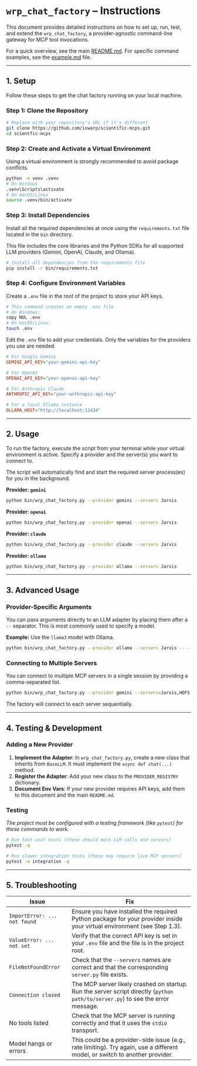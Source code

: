 # `wrp_chat_factory` – Instructions

This document provides detailed instructions on how to set up, run, test, and extend the `wrp_chat_factory`, a provider-agnostic command-line gateway for MCP tool invocations.

For a quick overview, see the main [README.md](./README.md).
For specific command examples, see the [example.md](./example.md) file.

---

## 1. Setup

Follow these steps to get the chat factory running on your local machine.

### Step 1: Clone the Repository
```bash
# Replace with your repository's URL if it's different
git clone https://github.com/iowarp/scientific-mcps.git
cd scientfic-mcps
```

### Step 2: Create and Activate a Virtual Environment
Using a virtual environment is strongly recommended to avoid package conflicts.
```bash
python -m venv .venv
# On Windows
.venv\Scripts\activate
# On macOS/Linux
source .venv/bin/activate
```

### Step 3: Install Dependencies
Install all the required dependencies at once using the `requirements.txt` file located in the `bin` directory.

This file includes the core libraries and the Python SDKs for all supported LLM providers (Gemini, OpenAI, Claude, and Ollama).

```bash
# Install all dependencies from the requirements file
pip install -r bin/requirements.txt
```

### Step 4: Configure Environment Variables
Create a `.env` file in the root of the project to store your API keys.

```bash
# This command creates an empty .env file
# On Windows:
copy NUL .env
# On macOS/Linux:
touch .env
```

Edit the `.env` file to add your credentials. Only the variables for the providers you use are needed.
```ini
# For Google Gemini
GEMINI_API_KEY="your-gemini-api-key"

# For OpenAI
OPENAI_API_KEY="your-openai-api-key"

# For Anthropic Claude
ANTHROPIC_API_KEY="your-anthropic-api-key"

# For a local Ollama instance
OLLAMA_HOST="http://localhost:11434"
```

---

## 2. Usage

To run the factory, execute the script from your terminal while your virtual environment is active. Specify a provider and the server(s) you want to connect to.

The script will automatically find and start the required server process(es) for you in the background.

**Provider: `gemini`**
```bash
python bin/wrp_chat_factory.py --provider gemini --servers Jarvis
```

**Provider: `openai`**
```bash
python bin/wrp_chat_factory.py --provider openai --servers Jarvis
```

**Provider: `claude`**
```bash
python bin/wrp_chat_factory.py --provider claude --servers Jarvis
```

**Provider: `ollama`**
```bash
python bin/wrp_chat_factory.py --provider ollama --servers Jarvis
```

---

## 3. Advanced Usage

### Provider-Specific Arguments
You can pass arguments directly to an LLM adapter by placing them after a `--` separator. This is most commonly used to specify a model.

**Example:** Use the `llama3` model with Ollama.
```bash
python bin/wrp_chat_factory.py --provider ollama --servers Jarvis -- --model=llama3
```

### Connecting to Multiple Servers
You can connect to multiple MCP servers in a single session by providing a comma-separated list.

```bash
python bin/wrp_chat_factory.py --provider gemini --servers=Jarvis,HDF5,Slurm
```
The factory will connect to each server sequentially.

---

## 4. Testing & Development

### Adding a New Provider
1.  **Implement the Adapter**: In `wrp_chat_factory.py`, create a new class that inherits from `BaseLLM`. It must implement the `async def chat(...)` method.
2.  **Register the Adapter**: Add your new class to the `PROVIDER_REGISTRY` dictionary.
3.  **Document Env Vars**: If your new provider requires API keys, add them to this document and the main `README.md`.

### Testing
*The project must be configured with a testing framework (like `pytest`) for these commands to work.*
```bash
# Run fast unit tests (these should mock LLM calls and servers)
pytest -q

# Run slower integration tests (these may require live MCP servers)
pytest -m integration -q
```

---

## 5. Troubleshooting

| Issue                      | Fix                                                                                             |
|----------------------------|-------------------------------------------------------------------------------------------------|
| `ImportError: ... not found` | Ensure you have installed the required Python package for your provider inside your virtual environment (see Step 1.3). |
| `ValueError: ... not set`  | Verify that the correct API key is set in your `.env` file and the file is in the project root.      |
| `FileNotFoundError`        | Check that the `--servers` names are correct and that the corresponding `server.py` file exists.    |
| `Connection closed`        | The MCP server likely crashed on startup. Run the server script directly (`python path/to/server.py`) to see the error message. |
| No tools listed            | Check that the MCP server is running correctly and that it uses the `stdio` transport.          |
| Model hangs or errors      | This could be a provider-side issue (e.g., rate limiting). Try again, use a different model, or switch to another provider. | 